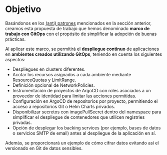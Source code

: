 # Objetivo

Basándonos en los [(anti) patrones](../patterns) mencionados en la sección anterior,
creamos esta propuesta de trabajo que hemos denominado **marco de trabajo con
GitOps** con el propósito de simplificar la adopción de buenas prácticas.

Al aplicar este marco, se permitirá el **despliegue continuo** de
aplicaciones en **ambientes creados utilizando GitOps**, teniendo en cuenta los
siguientes aspectos:

* Despliegues en clusters diferentes.
* Acotar los recursos asignados a cada ambiente mediante ResourceQuotas y
  LimitRange.
* Definición opcional de NetworkPolicies.
* Instrumentación de proyectos de ArgoCD con roles asociados a un proveedor de
  identidad para limitar las acciones permitidas.
* Configuración en ArgoCD de repositorios por proyecto, permitiendo el
  acceso a repositorios Git o Helm Charts privados.
* Disponibilizar secretos con imagePullSecret dentro del namespace para 
  simplificar el despliegue de contenedores que utilicen registries
  privadas.
* Opción de desplegar los backing services (por ejemplo, bases de datos o servicios SMTP de email) antes al despliegue de la
  aplicación en sí.

Además, se proporcionará un ejemplo de cómo cifrar datos evitando así el versionado en Git de
datos sensibles.
